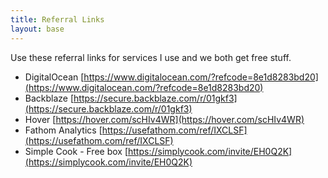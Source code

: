 ```yaml
---
title: Referral Links
layout: base
---
```


Use these referral links for services I use and we both get free stuff.

- DigitalOcean [https://www.digitalocean.com/?refcode=8e1d8283bd20](https://www.digitalocean.com/?refcode=8e1d8283bd20)
- Backblaze [https://secure.backblaze.com/r/01gkf3](https://secure.backblaze.com/r/01gkf3)
- Hover [https://hover.com/scHIv4WR](https://hover.com/scHIv4WR)
- Fathom Analytics [https://usefathom.com/ref/IXCLSF](https://usefathom.com/ref/IXCLSF)
- Simple Cook - Free box [https://simplycook.com/invite/EH0Q2K](https://simplycook.com/invite/EH0Q2K)
